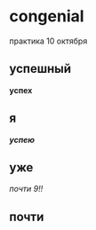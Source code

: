 # congenial
практика 10 октября

## успешный
__успех__

## я 
 _**успею**_
 
## уже 
 _почти 9!!_
 
## почти